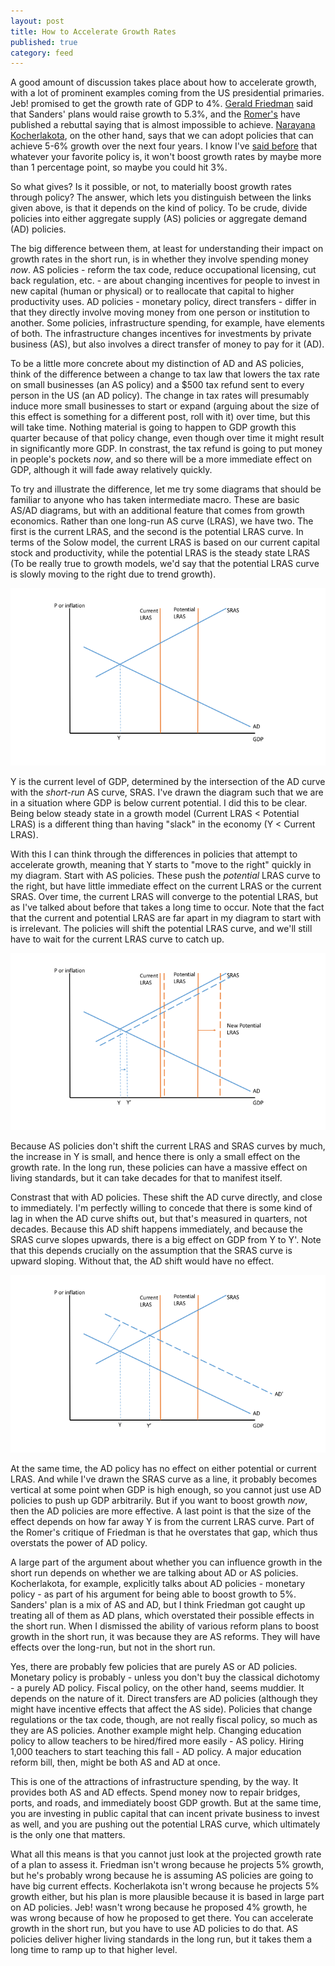 ```yaml
---
layout: post
title: How to Accelerate Growth Rates
published: true
category: feed
---
```


A good amount of discussion takes place about how to accelerate growth, with a lot of prominent examples coming from the US presidential primaries. Jeb! promised to get the growth rate of GDP to 4%. [Gerald Friedman](http://www.dollarsandsense.org/What-would-Sanders-do-013016.pdf) said that Sanders' plans would raise growth to 5.3%, and the [Romer's](http://ineteconomics.org/uploads/general/romer-and-romer-evaluation-of-friedman1.pdf) have published a rebuttal saying that is almost impossible to achieve. [Narayana Kocherlakota](https://sites.google.com/site/kocherlakota009/home/policy/thoughts-on-policy/2-23-16), on the other hand, says that we can adopt policies that can achieve 5-6% growth over the next four years. I know I've [said before](https://growthecon.com/blog/insert-policy-here-wont-boost-growth-rates/) that whatever your favorite policy is, it won't boost growth rates by maybe more than 1 percentage point, so maybe you could hit 3%. 

So what gives? Is it possible, or not, to materially boost growth rates through policy? The answer, which lets you distinguish between the links given above, is that it depends on the kind of policy. To be crude, divide policies into either aggregate supply (AS) policies or aggregate demand (AD) policies. 

The big difference between them, at least for understanding their impact on growth rates in the short run, is in whether they involve spending money *now*. AS policies - reform the tax code, reduce occupational licensing, cut back regulation, etc. - are about changing incentives for people to invest in new capital (human or physical) or to reallocate that capital to higher productivity uses. AD policies - monetary policy, direct transfers - differ in that they directly involve moving money from one person or institution to another. Some policies, infrastructure spending, for example, have elements of both. The infrastructure changes incentives for investments by private business (AS), but also involves a direct transfer of money to pay for it (AD).

To be a little more concrete about my distinction of AD and AS policies, think of the difference between a change to tax law that lowers the tax rate on small businesses (an AS policy) and a $500 tax refund sent to every person in the US (an AD policy). The change in tax rates will presumably induce more small businesses to start or expand (arguing about the size of this effect is something for a different post, roll with it) over time, but this will take time. Nothing material is going to happen to GDP growth this quarter because of that policy change, even though over time it might result in significantly more GDP. In constrast, the tax refund is going to put money in people's pockets *now*, and so there will be a more immediate effect on GDP, although it will fade away relatively quickly.

To try and illustrate the difference, let me try some diagrams that should be familiar to anyone who has taken intermediate macro. These are basic AS/AD diagrams, but with an additional feature that comes from growth economics. Rather than one long-run AS curve (LRAS), we have two. The first is the current LRAS, and the second is the potential LRAS curve. In terms of the Solow model, the current LRAS is based on our current capital stock and productivity, while the potential LRAS is the steady state LRAS (To be really true to growth models, we'd say that the potential LRAS curve is slowly moving to the right due to trend growth). 

![Basic AS/AD](/assets/adas0.png)

Y is the current level of GDP, determined by the intersection of the AD curve with the *short-run* AS curve, SRAS. I've drawn the diagram such that we are in a situation where GDP is below current potential. I did this to be clear. Being below steady state in a growth model (Current LRAS < Potential LRAS) is a different thing than having "slack" in the economy (Y < Current LRAS). 

With this I can think through the differences in policies that attempt to accelerate growth, meaning that Y starts to "move to the right" quickly in my diagram. Start with AS policies. These push the *potential* LRAS curve to the right, but have little immediate effect on the current LRAS or the current SRAS. Over time, the current LRAS will converge to the potential LRAS, but as I've talked about before that takes a long time to occur. Note that the fact that the current and potential LRAS are far apart in my diagram to start with is irrelevant. The policies will shift the potential LRAS curve, and we'll still have to wait for the current LRAS curve to catch up.

![LRAS Shift](/assets/adas2.png)

Because AS policies don't shift the current LRAS and SRAS curves by much, the increase in Y is small, and hence there is only a small effect on the growth rate. In the long run, these policies can have a massive effect on living standards, but it can take decades for that to manifest itself. 

Constrast that with AD policies. These shift the AD curve directly, and close to immediately. I'm perfectly willing to concede that there is some kind of lag in when the AD curve shifts out, but that's measured in quarters, not decades. Because this AD shift happens immediately, and because the SRAS curve slopes upwards, there is a big effect on GDP from Y to Y'. Note that this depends crucially on the assumption that the SRAS curve is upward sloping. Without that, the AD shift would have no effect.

![AD Shift](/assets/adas1.png)

At the same time, the AD policy has no effect on either potential or current LRAS. And while I've drawn the SRAS curve as a line, it probably becomes vertical at some point when GDP is high enough, so you cannot just use AD policies to push up GDP arbitrarily. But if you want to boost growth *now*, then the AD policies are more effective. A last point is that the size of the effect depends on how far away Y is from the current LRAS curve. Part of the Romer's critique of Friedman is that he overstates that gap, which thus overstats the power of AD policy.

A large part of the argument about whether you can influence growth in the short run depends on whether we are talking about AD or AS policies. Kocherlakota, for example, explicitly talks about AD policies - monetary policy - as part of his argument for being able to boost growth to 5%. Sanders' plan is a mix of AS and AD, but I think Friedman got caught up treating all of them as AD plans, which overstated their possible effects in the short run. When I dismissed the ability of various reform plans to boost growth in the short run, it was because they are AS reforms. They will have effects over the long-run, but not in the short run.

Yes, there are probably few policies that are purely AS or AD policies. Monetary policy is probably - unless you don't buy the classical dichotomy - a purely AD policy. Fiscal policy, on the other hand, seems muddier. It depends on the nature of it. Direct transfers are AD policies (although they might have incentive effects that affect the AS side). Policies that change regulations or the tax code, though, are not really fiscal policy, so much as they are AS policies. Another example might help. Changing education policy to allow teachers to be hired/fired more easily - AS policy. Hiring 1,000 teachers to start teaching this fall - AD policy. A major education reform bill, then, might be both AS and AD at once.

This is one of the attractions of infrastructure spending, by the way. It provides both AS and AD effects. Spend money now to repair bridges, ports, and roads, and immediately boost GDP growth. But at the same time, you are investing in public capital that can incent private business to invest as well, and you are pushing out the potential LRAS curve, which ultimately is the only one that matters. 

What all this means is that you cannot just look at the projected growth rate of a plan to assess it. Friedman isn't wrong because he projects 5% growth, but he's probably wrong because he is assuming AS policies are going to have big current effects. Kocherlakota isn't wrong because he projects 5% growth either, but his plan is more plausible because it is based in large part on AD policies. Jeb! wasn't wrong because he proposed 4% growth, he was wrong because of how he proposed to get there. You can accelerate growth in the short run, but you have to use AD policies to do that. AS policies deliver higher living standards in the long run, but it takes them a long time to ramp up to that higher level.
